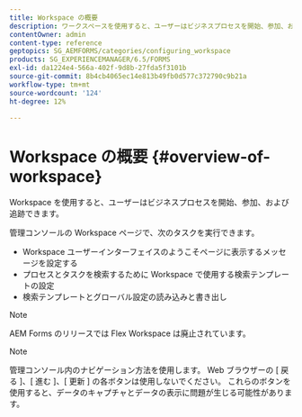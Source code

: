 ```yaml
---
title: Workspace の概要
description: ワークスペースを使用すると、ユーザーはビジネスプロセスを開始、参加、および追跡できます。 ワークスペースの詳細を説明します。
contentOwner: admin
content-type: reference
geptopics: SG_AEMFORMS/categories/configuring_workspace
products: SG_EXPERIENCEMANAGER/6.5/FORMS
exl-id: da1224e4-566a-402f-9d8b-27fda5f3101b
source-git-commit: 8b4cb4065ec14e813b49fb0d577c372790c9b21a
workflow-type: tm+mt
source-wordcount: '124'
ht-degree: 12%

---
```


# Workspace の概要 {#overview-of-workspace}

Workspace を使用すると、ユーザーはビジネスプロセスを開始、参加、および追跡できます。

管理コンソールの Workspace ページで、次のタスクを実行できます。

* Workspace ユーザーインターフェイスのようこそページに表示するメッセージを設定する
* プロセスとタスクを検索するために Workspace で使用する検索テンプレートの設定
* 検索テンプレートとグローバル設定の読み込みと書き出し

>[!NOTE]
>
>AEM Forms のリリースでは Flex Workspace は廃止されています。

>[!NOTE]
>
>管理コンソール内のナビゲーション方法を使用します。 Web ブラウザーの [ 戻る ]、[ 進む ]、[ 更新 ] の各ボタンは使用しないでください。 これらのボタンを使用すると、データのキャプチャとデータの表示に問題が生じる可能性があります。
